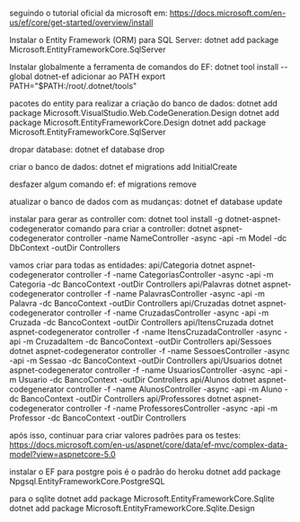 seguindo o tutorial oficial da microsoft em:
https://docs.microsoft.com/en-us/ef/core/get-started/overview/install

Instalar o Entity Framework (ORM) para SQL Server:
dotnet add package Microsoft.EntityFrameworkCore.SqlServer

Instalar globalmente a ferramenta de comandos do EF:
dotnet tool install --global dotnet-ef
adicionar ao PATH
export PATH="$PATH:/root/.dotnet/tools"

pacotes do entity para realizar a criação do banco de dados:
dotnet add package Microsoft.VisualStudio.Web.CodeGeneration.Design
dotnet add package Microsoft.EntityFrameworkCore.Design
dotnet add package Microsoft.EntityFrameworkCore.SqlServer

dropar database:
dotnet ef database drop

criar o banco de dados:
dotnet ef migrations add InitialCreate

desfazer algum comando ef:
ef migrations remove

atualizar o banco de dados com as mudanças:
dotnet ef database update

instalar para gerar as controller com:
dotnet tool install -g dotnet-aspnet-codegenerator
comando para criar a controller:
dotnet aspnet-codegenerator controller -name NameController -async -api -m Model -dc DbContext -outDir Controllers

vamos criar para todas as entidades:
api/Categoria
dotnet aspnet-codegenerator controller -f -name CategoriasController -async -api -m Categoria -dc BancoContext -outDir Controllers
api/Palavras
dotnet aspnet-codegenerator controller -f -name PalavrasController -async -api -m Palavra -dc BancoContext -outDir Controllers
api/Cruzadas
dotnet aspnet-codegenerator controller -f -name CruzadasController -async -api -m Cruzada -dc BancoContext -outDir Controllers
api/ItensCruzada
dotnet aspnet-codegenerator controller -f -name ItensCruzadaController -async -api -m CruzadaItem -dc BancoContext -outDir Controllers
api/Sessoes
dotnet aspnet-codegenerator controller -f -name SessoesController -async -api -m Sessao -dc BancoContext -outDir Controllers
api/Usuarios
dotnet aspnet-codegenerator controller -f -name UsuariosController -async -api -m Usuario -dc BancoContext -outDir Controllers
api/Alunos
dotnet aspnet-codegenerator controller -f -name AlunosController -async -api -m Aluno -dc BancoContext -outDir Controllers
api/Professores
dotnet aspnet-codegenerator controller -f -name ProfessoresController -async -api -m Professor -dc BancoContext -outDir Controllers

após isso, continuar para criar valores padrões para os testes:
https://docs.microsoft.com/en-us/aspnet/core/data/ef-mvc/complex-data-model?view=aspnetcore-5.0

instalar o EF para postgre pois é o padrão do heroku
dotnet add package Npgsql.EntityFrameworkCore.PostgreSQL

para o sqlite
dotnet add package Microsoft.EntityFrameworkCore.Sqlite
dotnet add package Microsoft.EntityFrameworkCore.Sqlite.Design